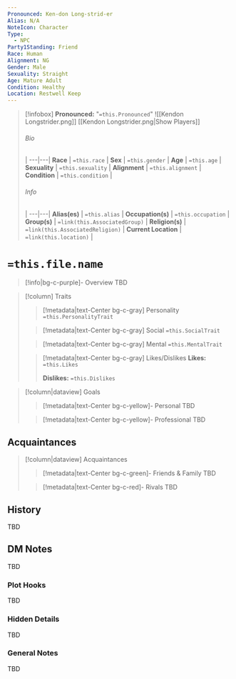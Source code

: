 ```yaml
---
Pronounced: Ken-don Long-strid-er
Alias: N/A
NoteIcon: Character
Type:
  - NPC
Party1Standing: Friend
Race: Human
Alignment: NG
Gender: Male
Sexuality: Straight
Age: Mature Adult
Condition: Healthy
Location: Restwell Keep
---
```


> [!infobox]
> **Pronounced:**  "`=this.Pronounced`"
![[Kendon Longstrider.png]]
[[Kendon Longstrider.png|Show Players]]
> ###### Bio
>  |
> ---|---|
> **Race** | `=this.race` |
> **Sex** | `=this.gender` |
> **Age** | `=this.age` |
> **Sexuality** | `=this.sexuality` |
> **Alignment** | `=this.alignment` |
> **Condition** | `=this.condition` |
> ###### Info
>  |
> ---|---|
> **Alias(es)** | `=this.alias` |
> **Occupation(s)** | `=this.occupation` |
> **Group(s)** | `=link(this.AssociatedGroup)` |
> **Religion(s)** | `=link(this.AssociatedReligion)` |
> **Current Location** | `=link(this.location)` |

# **`=this.file.name`**
> [!info|bg-c-purple]- Overview
TBD

> [!column] Traits
>> [!metadata|text-Center bg-c-gray] Personality
>> `=this.PersonalityTrait`
>
>> [!metadata|text-Center bg-c-gray] Social
>> `=this.SocialTrait`
>
>> [!metadata|text-Center bg-c-gray] Mental
>> `=this.MentalTrait`
>
>> [!metadata|text-Center bg-c-gray] Likes/Dislikes
>> **Likes:** `=this.Likes`
>>
>> **Dislikes:** `=this.Dislikes`

> [!column|dataview] Goals
>> [!metadata|text-Center bg-c-yellow]- Personal
>> TBD
>
>> [!metadata|text-Center bg-c-yellow]- Professional
>> TBD
>

## Acquaintances
> [!column|dataview] Acquaintances
>> [!metadata|text-Center bg-c-green]- Friends & Family
>> TBD
>
>> [!metadata|text-Center bg-c-red]- Rivals
>> TBD
>

## History
TBD

## DM Notes
TBD

### Plot Hooks
TBD

### Hidden Details
TBD

### General Notes
TBD

